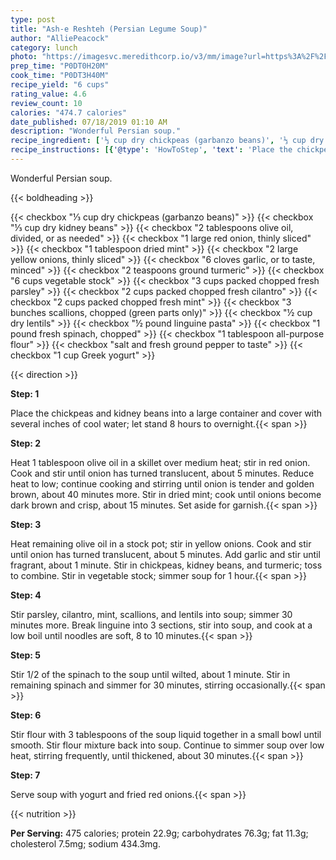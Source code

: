 ```yaml
---
type: post
title: "Ash-e Reshteh (Persian Legume Soup)"
author: "AlliePeacock"
category: lunch
photo: "https://imagesvc.meredithcorp.io/v3/mm/image?url=https%3A%2F%2Fimages.media-allrecipes.com%2Fuserphotos%2F3062828.jpg"
prep_time: "P0DT0H20M"
cook_time: "P0DT3H40M"
recipe_yield: "6 cups"
rating_value: 4.6
review_count: 10
calories: "474.7 calories"
date_published: 07/18/2019 01:10 AM
description: "Wonderful Persian soup."
recipe_ingredient: ['⅓ cup dry chickpeas (garbanzo beans)', '⅓ cup dry kidney beans', '2 tablespoons olive oil, divided, or as needed', '1 large red onion, thinly sliced', '1 tablespoon dried mint', '2 large yellow onions, thinly sliced', '6 cloves garlic, or to taste, minced', '2 teaspoons ground turmeric', '6 cups vegetable stock', '3 cups packed chopped fresh parsley', '2 cups packed chopped fresh cilantro', '2 cups packed chopped fresh mint', '3 bunches scallions, chopped (green parts only)', '½ cup dry lentils', '½ pound linguine pasta', '1 pound fresh spinach, chopped', '1 tablespoon all-purpose flour', 'salt and fresh ground pepper to taste', '1 cup Greek yogurt']
recipe_instructions: [{'@type': 'HowToStep', 'text': 'Place the chickpeas and kidney beans into a large container and cover with several inches of cool water; let stand 8 hours to overnight.\n'}, {'@type': 'HowToStep', 'text': 'Heat 1 tablespoon olive oil in a skillet over medium heat; stir in red onion. Cook and stir until onion has turned translucent, about 5 minutes. Reduce heat to low; continue cooking and stirring until onion is tender and golden brown, about 40 minutes more. Stir in dried mint; cook until onions become dark brown and crisp, about 15 minutes. Set aside for garnish.\n'}, {'@type': 'HowToStep', 'text': 'Heat remaining olive oil in a stock pot; stir in yellow onions. Cook and stir until onion has turned translucent, about 5 minutes. Add garlic and stir until fragrant, about 1 minute. Stir in chickpeas, kidney beans, and turmeric; toss to combine. Stir in vegetable stock; simmer soup for 1 hour.\n'}, {'@type': 'HowToStep', 'text': 'Stir parsley, cilantro, mint, scallions, and lentils into soup; simmer 30 minutes more. Break linguine into 3 sections, stir into soup, and cook at a low boil until noodles are soft, 8 to 10 minutes.\n'}, {'@type': 'HowToStep', 'text': 'Stir 1/2 of the spinach to the soup until wilted, about 1 minute. Stir in remaining spinach and simmer for 30 minutes, stirring occasionally.\n'}, {'@type': 'HowToStep', 'text': 'Stir flour with 3 tablespoons of the soup liquid together in a small bowl until smooth. Stir flour mixture back into soup. Continue to simmer soup over low heat, stirring frequently, until thickened, about 30 minutes.\n'}, {'@type': 'HowToStep', 'text': 'Serve soup with yogurt and fried red onions.\n'}]
---
```


Wonderful Persian soup. 

{{< boldheading >}}

{{< checkbox "⅓ cup dry chickpeas (garbanzo beans)" >}}
{{< checkbox "⅓ cup dry kidney beans" >}}
{{< checkbox "2 tablespoons olive oil, divided, or as needed" >}}
{{< checkbox "1 large red onion, thinly sliced" >}}
{{< checkbox "1 tablespoon dried mint" >}}
{{< checkbox "2 large yellow onions, thinly sliced" >}}
{{< checkbox "6 cloves garlic, or to taste, minced" >}}
{{< checkbox "2 teaspoons ground turmeric" >}}
{{< checkbox "6 cups vegetable stock" >}}
{{< checkbox "3 cups packed chopped fresh parsley" >}}
{{< checkbox "2 cups packed chopped fresh cilantro" >}}
{{< checkbox "2 cups packed chopped fresh mint" >}}
{{< checkbox "3 bunches scallions, chopped (green parts only)" >}}
{{< checkbox "½ cup dry lentils" >}}
{{< checkbox "½ pound linguine pasta" >}}
{{< checkbox "1 pound fresh spinach, chopped" >}}
{{< checkbox "1 tablespoon all-purpose flour" >}}
{{< checkbox "salt and fresh ground pepper to taste" >}}
{{< checkbox "1 cup Greek yogurt" >}}


{{< direction >}}

**Step: 1**

Place the chickpeas and kidney beans into a large container and cover with several inches of cool water; let stand 8 hours to overnight.{{< span >}}

**Step: 2**

Heat 1 tablespoon olive oil in a skillet over medium heat; stir in red onion. Cook and stir until onion has turned translucent, about 5 minutes. Reduce heat to low; continue cooking and stirring until onion is tender and golden brown, about 40 minutes more. Stir in dried mint; cook until onions become dark brown and crisp, about 15 minutes. Set aside for garnish.{{< span >}}

**Step: 3**

Heat remaining olive oil in a stock pot; stir in yellow onions. Cook and stir until onion has turned translucent, about 5 minutes. Add garlic and stir until fragrant, about 1 minute. Stir in chickpeas, kidney beans, and turmeric; toss to combine. Stir in vegetable stock; simmer soup for 1 hour.{{< span >}}

**Step: 4**

Stir parsley, cilantro, mint, scallions, and lentils into soup; simmer 30 minutes more. Break linguine into 3 sections, stir into soup, and cook at a low boil until noodles are soft, 8 to 10 minutes.{{< span >}}

**Step: 5**

Stir 1/2 of the spinach to the soup until wilted, about 1 minute. Stir in remaining spinach and simmer for 30 minutes, stirring occasionally.{{< span >}}

**Step: 6**

Stir flour with 3 tablespoons of the soup liquid together in a small bowl until smooth. Stir flour mixture back into soup. Continue to simmer soup over low heat, stirring frequently, until thickened, about 30 minutes.{{< span >}}

**Step: 7**

Serve soup with yogurt and fried red onions.{{< span >}}

{{< nutrition >}}

**Per Serving:** 475 calories; protein 22.9g; carbohydrates 76.3g; fat 11.3g; cholesterol 7.5mg; sodium 434.3mg.